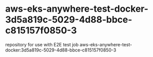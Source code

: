# aws-eks-anywhere-test-docker-3d5a819c-5029-4d88-bbce-c815157f0850-3
repository for use with E2E test job aws-eks-anywhere-test-docker:3d5a819c-5029-4d88-bbce-c815157f0850-3
